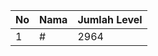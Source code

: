 | No | Nama            | Jumlah Level |
|----|-----------------|--------------|
| 1  | #    |    2964        |

